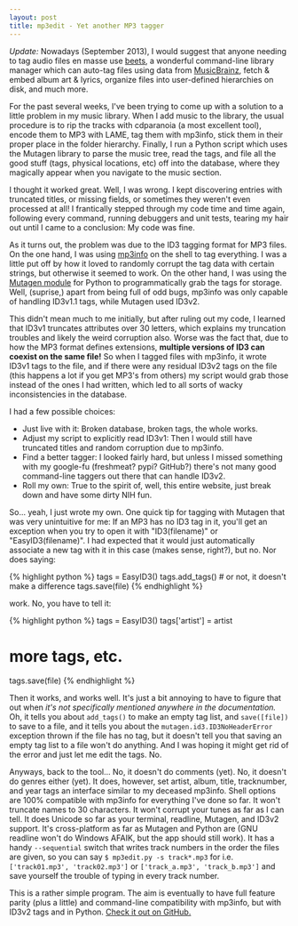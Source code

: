 ```yaml
---
layout: post
title: mp3edit - Yet another MP3 tagger
---
```


*Update:* Nowadays (September 2013), I would suggest that anyone needing to tag audio files en masse use [beets](http://beets.radbox.org/), a wonderful command-line library manager which can auto-tag files using data from [MusicBrainz](http://musicbrainz.org/), fetch &amp; embed album art &amp; lyrics, organize files into user-defined hierarchies on disk, and much more.

For the past several weeks, I've been trying to come up with a solution to a little problem in my music library. When I add music to the library, the usual procedure is to rip the tracks with cdparanoia (a most excellent tool), encode them to MP3 with LAME, tag them with mp3info, stick them in their proper place in the folder hierarchy. Finally, I run a Python script which uses the Mutagen library to parse the music tree, read the tags, and file all the good stuff (tags, physical locations, etc) off into the database, where they magically appear when you navigate to the music section.

I thought it worked great. Well, I was wrong. I kept discovering entries with truncated titles, or missing fields, or sometimes they weren't even processed at all! I frantically stepped through my code time and time again, following every command, running debuggers and unit tests, tearing my hair out until I came to a conclusion: My code was fine.

As it turns out, the problem was due to the ID3 tagging format for MP3 files. On the one hand, I was using [mp3info](http://www.ibiblio.org/mp3info/) on the shell to tag everything. I was a little put off by how it loved to randomly corrupt the tag data with certain strings, but otherwise it seemed to work. On the other hand, I was using the [Mutagen module](http://code.google.com/p/mutagen/) for Python to programmatically grab the tags for storage. Well, (suprise,) apart from being full of odd bugs, mp3info was only capable of handling ID3v1.1 tags, while Mutagen used ID3v2.

This didn't mean much to me initially, but after ruling out my code, I learned that ID3v1 truncates attributes over 30 letters, which explains my truncation troubles and likely the weird corruption also. Worse was the fact that, due to how the MP3 format defines extensions, **multiple versions of ID3 can coexist on the same file!** So when I tagged files with mp3info, it wrote ID3v1 tags to the file, and if there were any residual ID3v2 tags on the file (this happens a lot if you get MP3's from others) my script would grab those instead of the ones I had written, which led to all sorts of wacky inconsistencies in the database.

I had a few possible choices:

- Just live with it: Broken database, broken tags, the whole works.
- Adjust my script to explicitly read ID3v1: Then I would still have truncated titles and random corruption due to mp3info.
- Find a better tagger: I looked fairly hard, but unless I missed something with my google-fu (freshmeat? pypi? GitHub?) there's not many good command-line taggers out there that can handle ID3v2.
- Roll my own: True to the spirit of, well, this entire website, just break down and have some dirty NIH fun.

So... yeah, I just wrote my own. One quick tip for tagging with Mutagen that was very unintuitive for me: If an MP3 has no ID3 tag in it, you'll get an exception when you try to open it with "ID3(filename)" or "EasyID3(filename)". I had expected that it would just automatically associate a new tag with it in this case (makes sense, right?), but no. Nor does saying:

{% highlight python %}
tags = EasyID3()
tags.add_tags() # or not, it doesn't make a difference
tags.save(file)
{% endhighlight %}

work. No, you have to tell it:

{% highlight python %}
tags = EasyID3()
tags['artist'] = artist
# more tags, etc.
tags.save(file)
{% endhighlight %}

Then it works, and works well. It's just a bit annoying to have to figure that out when *it's not specifically mentioned anywhere in the documentation.* Oh, it tells you about `add_tags()` to make an empty tag list, and `save([file])` to save to a file, and it tells you about the `mutagen.id3.ID3NoHeaderError` exception thrown if the file has no tag, but it doesn't tell you that saving an empty tag list to a file won't do anything. And I was hoping it might get rid of the error and just let me edit the tags. No.

Anyways, back to the tool... No, it doesn't do comments (yet). No, it doesn't do genres either (yet). It does, however, set artist, album, title, tracknumber, and year tags an interface similar to my deceased mp3info. Shell options are 100% compatible with mp3info for everything I've done so far. It won't truncate names to 30 characters. It won't corrupt your tunes as far as I can tell. It does Unicode so far as your terminal, readline, Mutagen, and ID3v2 support. It's cross-platform as far as Mutagen and Python are (GNU readline won't do Windows AFAIK, but the app should still work). It has a handy `--sequential` switch that writes track numbers in the order the files are given, so you can say `$ mp3edit.py -s track*.mp3` for i.e. `['track01.mp3', 'track02.mp3']` or `['track_a.mp3', 'track_b.mp3']` and save yourself the trouble of typing in every track number.

This is a rather simple program. The aim is eventually to have full feature parity (plus a little) and command-line compatibility with mp3info, but with ID3v2 tags and in Python. [Check it out on GitHub.](https://github.com/sporkexec/dotfiles/blob/master/bin/mp3edit)
